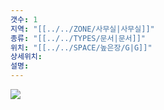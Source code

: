 ```yaml
---
갯수: 1
지역: "[[../../ZONE/사무실|사무실]]"
종류: "[[../../TYPES/문서|문서]]"
위치: "[[../../SPACE/높은장/G|G]]"
상세위치: 
설명:
---
```

![](http://192.168.50.22/images/240608_IMG_0226.jpg)